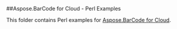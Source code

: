 ##Aspose.BarCode for Cloud - Perl Examples

This folder contains Perl examples for [Aspose.BarCode for Cloud](http://www.aspose.com/products/barcode/cloud).